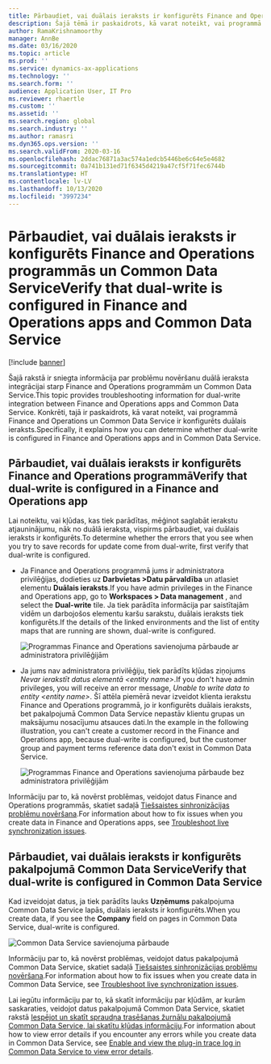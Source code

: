 ```yaml
---
title: Pārbaudiet, vai duālais ieraksts ir konfigurēts Finance and Operations programmās un Common Data Service
description: Šajā tēmā ir paskaidrots, kā varat noteikt, vai programmā Finance and Operations un Common Data Service ir konfigurēts duālais ieraksts.
author: RamaKrishnamoorthy
manager: AnnBe
ms.date: 03/16/2020
ms.topic: article
ms.prod: ''
ms.service: dynamics-ax-applications
ms.technology: ''
ms.search.form: ''
audience: Application User, IT Pro
ms.reviewer: rhaertle
ms.custom: ''
ms.assetid: ''
ms.search.region: global
ms.search.industry: ''
ms.author: ramasri
ms.dyn365.ops.version: ''
ms.search.validFrom: 2020-03-16
ms.openlocfilehash: 2ddac76871a3ac574a1edcb5446be6c64e5e4682
ms.sourcegitcommit: 0a741b131ed71f6345d4219a47cf5f71fec6744b
ms.translationtype: HT
ms.contentlocale: lv-LV
ms.lasthandoff: 10/13/2020
ms.locfileid: "3997234"
---
```

# <a name="verify-that-dual-write-is-configured-in-finance-and-operations-apps-and-common-data-service"></a><span data-ttu-id="ccf9a-103">Pārbaudiet, vai duālais ieraksts ir konfigurēts Finance and Operations programmās un Common Data Service</span><span class="sxs-lookup"><span data-stu-id="ccf9a-103">Verify that dual-write is configured in Finance and Operations apps and Common Data Service</span></span>

[!include [banner](../../includes/banner.md)]



<span data-ttu-id="ccf9a-104">Šajā rakstā ir sniegta informācija par problēmu novēršanu duālā ieraksta integrācijai starp Finance and Operations programmām un Common Data Service.</span><span class="sxs-lookup"><span data-stu-id="ccf9a-104">This topic provides troubleshooting information for dual-write integration between Finance and Operations apps and Common Data Service.</span></span> <span data-ttu-id="ccf9a-105">Konkrēti, tajā ir paskaidrots, kā varat noteikt, vai programmā Finance and Operations un Common Data Service ir konfigurēts duālais ieraksts.</span><span class="sxs-lookup"><span data-stu-id="ccf9a-105">Specifically, it explains how you can determine whether dual-write is configured in Finance and Operations apps and in Common Data Service.</span></span>

## <a name="verify-that-dual-write-is-configured-in-a-finance-and-operations-app"></a><span data-ttu-id="ccf9a-106">Pārbaudiet, vai duālais ieraksts ir konfigurēts Finance and Operations programmā</span><span class="sxs-lookup"><span data-stu-id="ccf9a-106">Verify that dual-write is configured in a Finance and Operations app</span></span>

<span data-ttu-id="ccf9a-107">Lai noteiktu, vai kļūdas, kas tiek parādītas, mēģinot saglabāt ierakstu atjauninājumu, nāk no duālā ieraksta, vispirms pārbaudiet, vai duālais ieraksts ir konfigurēts.</span><span class="sxs-lookup"><span data-stu-id="ccf9a-107">To determine whether the errors that you see when you try to save records for update come from dual-write, first verify that dual-write is configured.</span></span>

+ <span data-ttu-id="ccf9a-108">Ja Finance and Operations programmā jums ir administratora privilēģijas, dodieties uz **Darbvietas \>Datu pārvaldība** un atlasiet elementu **Duālais ieraksts**.</span><span class="sxs-lookup"><span data-stu-id="ccf9a-108">If you have admin privileges in the Finance and Operations app, go to **Workspaces \> Data management** , and select the **Dual-write** tile.</span></span> <span data-ttu-id="ccf9a-109">Ja tiek parādīta informācija par saistītajām vidēm un darbojošos elementu karšu sarakstu, duālais ieraksts tiek konfigurēts.</span><span class="sxs-lookup"><span data-stu-id="ccf9a-109">If the details of the linked environments and the list of entity maps that are running are shown, dual-write is configured.</span></span>

    ![Programmas Finance and Operations savienojuma pārbaude ar administratora privilēģijām](media/verify_fin_ops_1.png)

+ <span data-ttu-id="ccf9a-111">Ja jums nav administratora privilēģiju, tiek parādīts kļūdas ziņojums *Nevar ierakstīt datus elementā \<entity name\>*.</span><span class="sxs-lookup"><span data-stu-id="ccf9a-111">If you don't have admin privileges, you will receive an error message, *Unable to write data to entity \<entity name\>*.</span></span> <span data-ttu-id="ccf9a-112">Šī attēla piemērā nevar izveidot klienta ierakstu Finance and Operations programmā, jo ir konfigurēts duālais ieraksts, bet pakalpojumā Common Data Service nepastāv klientu grupas un maksājumu nosacījumu atsauces dati.</span><span class="sxs-lookup"><span data-stu-id="ccf9a-112">In the example in the following illustration, you can't create a customer record in the Finance and Operations app, because dual-write is configured, but the customer group and payment terms reference data don't exist in Common Data Service.</span></span>

    ![Programmas Finance and Operations savienojuma pārbaude bez administratora privilēģijām](media/verify_fin_ops_2.png)

<span data-ttu-id="ccf9a-114">Informāciju par to, kā novērst problēmas, veidojot datus Finance and Operations programmās, skatiet sadaļā [Tiešsaistes sinhronizācijas problēmu novēršana](dual-write-troubleshooting-live-sync.md).</span><span class="sxs-lookup"><span data-stu-id="ccf9a-114">For information about how to fix issues when you create data in Finance and Operations apps, see [Troubleshoot live synchronization issues](dual-write-troubleshooting-live-sync.md).</span></span>

## <a name="verify-that-dual-write-is-configured-in-common-data-service"></a><span data-ttu-id="ccf9a-115">Pārbaudiet, vai duālais ieraksts ir konfigurēts pakalpojumā Common Data Service</span><span class="sxs-lookup"><span data-stu-id="ccf9a-115">Verify that dual-write is configured in Common Data Service</span></span>

<span data-ttu-id="ccf9a-116">Kad izveidojat datus, ja tiek parādīts lauks **Uzņēmums** pakalpojuma Common Data Service lapās, duālais ieraksts ir konfigurēts.</span><span class="sxs-lookup"><span data-stu-id="ccf9a-116">When you create data, if you see the **Company** field on pages in Common Data Service, dual-write is configured.</span></span>

![Common Data Service savienojuma pārbaude](media/verify_cds.png)

<span data-ttu-id="ccf9a-118">Informāciju par to, kā novērst problēmas, veidojot datus pakalpojumā Common Data Service, skatiet sadaļā [Tiešsaistes sinhronizācijas problēmu novēršana](dual-write-troubleshooting-live-sync.md).</span><span class="sxs-lookup"><span data-stu-id="ccf9a-118">For information about how to fix issues when you create data in Common Data Service, see [Troubleshoot live synchronization issues](dual-write-troubleshooting-live-sync.md).</span></span>

<span data-ttu-id="ccf9a-119">Lai iegūtu informāciju par to, kā skatīt informāciju par kļūdām, ar kurām saskaraties, veidojot datus pakalpojumā Common Data Service, skatiet rakstā [Iespējot un skatīt spraudņa trasēšanas žurnālu pakalpojumā Common Data Service, lai skatītu kļūdas informāciju](dual-write-troubleshooting.md#enable-and-view-the-plug-in-trace-log-in-common-data-service-to-view-error-details).</span><span class="sxs-lookup"><span data-stu-id="ccf9a-119">For information about how to view error details if you encounter any errors while you create data in Common Data Service, see [Enable and view the plug-in trace log in Common Data Service to view error details](dual-write-troubleshooting.md#enable-and-view-the-plug-in-trace-log-in-common-data-service-to-view-error-details).</span></span>
